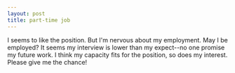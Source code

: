 ```yaml
---
layout: post
title: part-time job
---
```


I seems to like the position. But I'm nervous about my employment. May I be employed? It seems my interview is lower than my expect--no one promise my future work. I think my capacity fits for the position, so does my interest. Please give me the chance!